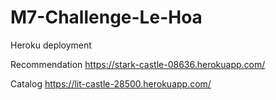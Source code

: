 # M7-Challenge-Le-Hoa

Heroku deployment

Recommendation
https://stark-castle-08636.herokuapp.com/

Catalog
https://lit-castle-28500.herokuapp.com/
